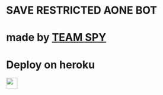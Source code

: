 # SAVE RESTRICTED AONE BOT
# made by [TEAM SPY](http://t.me/dev_gagan) 

 
# Deploy on heroku


<a href="https://dashboard.heroku.com/new?template=https://github.com/devgaganin/savedlock/">
     <img height="30px" src="https://img.shields.io/badge/Deploy%20To%20Heroku-blueviolet?style=for-the-badge&logo=heroku">
  </a>
